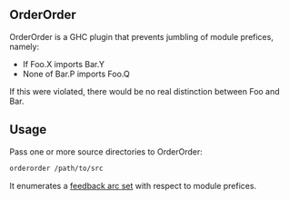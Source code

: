 OrderOrder
----

OrderOrder is a GHC plugin that prevents jumbling of module prefices, namely:

* If Foo.X imports Bar.Y
* None of Bar.P imports Foo.Q

If this were violated, there would be no real distinction between Foo and Bar.

Usage
----

Pass one or more source directories to OrderOrder:

```sh
orderorder /path/to/src
```

It enumerates a [feedback arc set](https://en.wikipedia.org/wiki/Feedback_arc_set) with respect to module prefices.